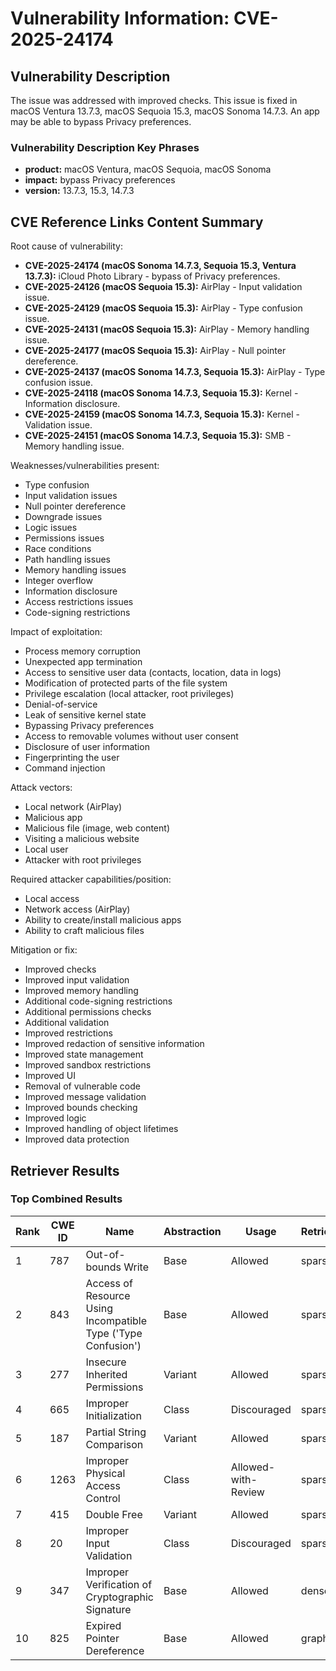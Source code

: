 # Vulnerability Information: CVE-2025-24174

## Vulnerability Description
The issue was addressed with improved checks. This issue is fixed in macOS Ventura 13.7.3, macOS Sequoia 15.3, macOS Sonoma 14.7.3. An app may be able to bypass Privacy preferences.

### Vulnerability Description Key Phrases
- **product:** macOS Ventura, macOS Sequoia, macOS Sonoma
- **impact:** bypass Privacy preferences
- **version:** 13.7.3, 15.3, 14.7.3

## CVE Reference Links Content Summary
Root cause of vulnerability:
- **CVE-2025-24174 (macOS Sonoma 14.7.3, Sequoia 15.3, Ventura 13.7.3):** iCloud Photo Library - bypass of Privacy preferences.
- **CVE-2025-24126 (macOS Sequoia 15.3):** AirPlay - Input validation issue.
- **CVE-2025-24129 (macOS Sequoia 15.3):** AirPlay - Type confusion issue.
- **CVE-2025-24131 (macOS Sequoia 15.3):** AirPlay - Memory handling issue.
- **CVE-2025-24177 (macOS Sequoia 15.3):** AirPlay - Null pointer dereference.
- **CVE-2025-24137 (macOS Sonoma 14.7.3, Sequoia 15.3):** AirPlay - Type confusion issue.
- **CVE-2025-24118 (macOS Sonoma 14.7.3, Sequoia 15.3):** Kernel - Information disclosure.
- **CVE-2025-24159 (macOS Sonoma 14.7.3, Sequoia 15.3):** Kernel - Validation issue.
- **CVE-2025-24151 (macOS Sonoma 14.7.3, Sequoia 15.3):** SMB - Memory handling issue.

Weaknesses/vulnerabilities present:
- Type confusion
- Input validation issues
- Null pointer dereference
- Downgrade issues
- Logic issues
- Permissions issues
- Race conditions
- Path handling issues
- Memory handling issues
- Integer overflow
- Information disclosure
- Access restrictions issues
- Code-signing restrictions

Impact of exploitation:
- Process memory corruption
- Unexpected app termination
- Access to sensitive user data (contacts, location, data in logs)
- Modification of protected parts of the file system
- Privilege escalation (local attacker, root privileges)
- Denial-of-service
- Leak of sensitive kernel state
- Bypassing Privacy preferences
- Access to removable volumes without user consent
- Disclosure of user information
- Fingerprinting the user
- Command injection

Attack vectors:
- Local network (AirPlay)
- Malicious app
- Malicious file (image, web content)
- Visiting a malicious website
- Local user
- Attacker with root privileges

Required attacker capabilities/position:
- Local access
- Network access (AirPlay)
- Ability to create/install malicious apps
- Ability to craft malicious files

Mitigation or fix:
- Improved checks
- Improved input validation
- Improved memory handling
- Additional code-signing restrictions
- Additional permissions checks
- Additional validation
- Improved restrictions
- Improved redaction of sensitive information
- Improved state management
- Improved sandbox restrictions
- Improved UI
- Removal of vulnerable code
- Improved message validation
- Improved bounds checking
- Improved logic
- Improved handling of object lifetimes
- Improved data protection

## Retriever Results

### Top Combined Results

| Rank | CWE ID | Name | Abstraction | Usage  | Retrievers | Individual Scores |
|------|--------|------|-------------|-------|------------|-------------------|
| 1 | 787 | Out-of-bounds Write | Base | Allowed | sparse | 0.080 |
| 2 | 843 | Access of Resource Using Incompatible Type ('Type Confusion') | Base | Allowed | sparse | 0.077 |
| 3 | 277 | Insecure Inherited Permissions | Variant | Allowed | sparse | 0.072 |
| 4 | 665 | Improper Initialization | Class | Discouraged | sparse | 0.069 |
| 5 | 187 | Partial String Comparison | Variant | Allowed | sparse | 0.068 |
| 6 | 1263 | Improper Physical Access Control | Class | Allowed-with-Review | sparse | 0.068 |
| 7 | 415 | Double Free | Variant | Allowed | sparse | 0.067 |
| 8 | 20 | Improper Input Validation | Class | Discouraged | sparse | 0.067 |
| 9 | 347 | Improper Verification of Cryptographic Signature | Base | Allowed | dense | 0.465 |
| 10 | 825 | Expired Pointer Dereference | Base | Allowed | graph | 0.002 |

